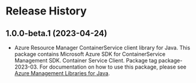 # Release History

## 1.0.0-beta.1 (2023-04-24)

- Azure Resource Manager ContainerService client library for Java. This package contains Microsoft Azure SDK for ContainerService Management SDK. Container Service Client. Package tag package-2023-03. For documentation on how to use this package, please see [Azure Management Libraries for Java](https://aka.ms/azsdk/java/mgmt).
